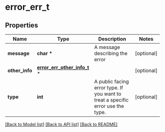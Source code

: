 # error_err_t

## Properties
Name | Type | Description | Notes
------------ | ------------- | ------------- | -------------
**message** | **char \*** | A message describing the error | [optional] 
**other_info** | [**error_err_other_info_t**](error_err_other_info.md) \* |  | [optional] 
**type** | **int** | A public facing error type. If you want to treat a specific error use the type. | [optional] 

[[Back to Model list]](../README.md#documentation-for-models) [[Back to API list]](../README.md#documentation-for-api-endpoints) [[Back to README]](../README.md)


